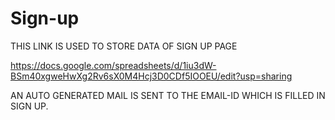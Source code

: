 # Sign-up
THIS LINK IS USED TO STORE DATA OF SIGN UP PAGE

https://docs.google.com/spreadsheets/d/1iu3dW-BSm40xgweHwXg2Rv6sX0M4Hcj3D0CDf5IOOEU/edit?usp=sharing

AN AUTO GENERATED MAIL IS SENT TO THE EMAIL-ID WHICH IS FILLED IN SIGN UP.
